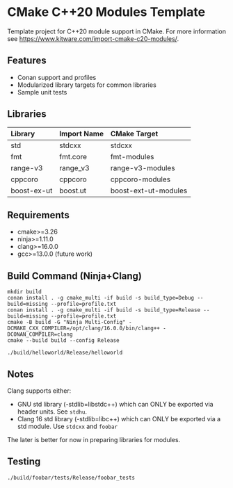 # CMake C++20 Modules Template

Template project for C++20 module support in CMake. For more information see https://www.kitware.com/import-cmake-c20-modules/.

## Features

* Conan support and profiles
* Modularized library targets for common libraries
* Sample unit tests

## Libraries

| Library     |   Import Name | CMake Target         |
|:------------|:--------------|:---------------------|
| std         | stdcxx        | stdcxx               |
| fmt         | fmt.core      | fmt-modules          |
| range-v3    | range_v3      | range-v3-modules     |
| cppcoro     | cppcoro       | cppcoro-modules      |
| boost-ex-ut | boost.ut      | boost-ext-ut-modules |


## Requirements

* cmake>=3.26
* ninja>=1.11.0
* clang>=16.0.0
* gcc>=13.0.0 (future work)

## Build Command (Ninja+Clang)
```
mkdir build
conan install . -g cmake_multi -if build -s build_type=Debug --build=missing --profile=profile.txt
conan install . -g cmake_multi -if build -s build_type=Release --build=missing --profile=profile.txt
cmake -B build -G "Ninja Multi-Config" -DCMAKE_CXX_COMPILER=/opt/clang/16.0.0/bin/clang++ -DCONAN_COMPILER=clang
cmake --build build --config Release

./build/helloworld/Release/helloworld
```

## Notes

Clang supports either:

* GNU std library (-stdlib=libstdc++) which can ONLY be exported via header units. See `stdhu`.
* Clang 16 std library (-stdlib=libc++) which can ONLY be exported via a std module. Use `stdcxx` and `foobar`

The later is better for now in preparing libraries for modules.



## Testing
```
./build/foobar/tests/Release/foobar_tests
```
